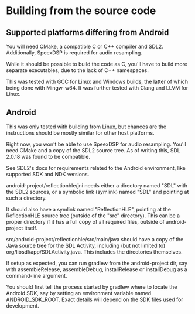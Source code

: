 # Building from the source code

## Supported platforms differing from Android

You will need CMake, a compatible C or C++ compiler and SDL2.
Additionally, SpeexDSP is required for audio resampling.

While it should be possible to build the code as C,
you'll have to build more separate executables,
due to the lack of C++ namespaces.

This was tested with GCC for Linux and Windows builds,
the latter of which being done with Mingw-w64. It was
further tested with Clang and LLVM for Linux.

## Android

This was only tested with building from Linux, but chances are
the instructions should be mostly similar for other host platforms.

Right now, you won't be able to use SpeexDSP for audio resampling.
You'll need CMake and a copy of the SDL2 source tree.
As of writing this, SDL 2.0.18 was found to be compatible.

See SDL2's docs for requirements related to the Android environment,
like supported SDK and NDK versions.

android-project/reflectionhle/jni needs either a directory named "SDL"
with the SDL2 sources, or a symbolic link (symlink)
named "SDL" and pointing at such a directory.

It should also have a symlink named "ReflectionHLE", pointing at the
ReflectionHLE source tree (outside of the "src" directory). This can
be a proper directory if it has a full copy of all required files,
outside of android-project itself.

src/android-project/reflectionhle/src/main/java should have a copy of
the Java source tree for the SDL Activity, including (but not limited to)
org/libsdl/app/SDLActivity.java. This includes the directories themselves.

If setup as expected, you can run gradlew from the android-project dir,
say with assembleRelease, assembleDebug, installRelease or installDebug
as a command-line argument.

You should first tell the process started by gradlew where to locate the
Android SDK, say by setting an environment variable named ANDROID_SDK_ROOT.
Exact details will depend on the SDK files used for development.
